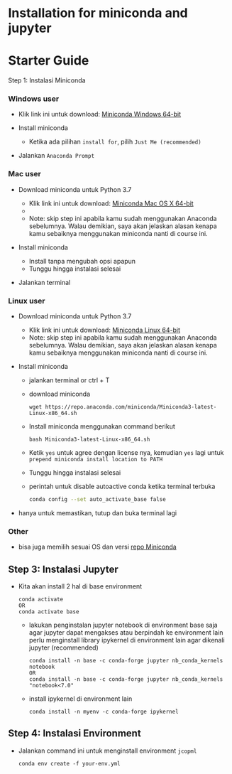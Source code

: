 # Installation for miniconda and jupyter
# Starter Guide
 
Step 1: Instalasi Miniconda
### **Windows user**
- Klik link ini untuk download: [Miniconda Windows 64-bit](https://repo.anaconda.com/miniconda/Miniconda3-latest-Windows-x86_64.exe)

- Install miniconda
    - Ketika ada pilihan `install for`, pilih `Just Me (recommended)`

- Jalankan `Anaconda Prompt`

### **Mac user**
- Download miniconda untuk Python 3.7
    - Klik link ini untuk download: [Miniconda Mac OS X 64-bit](https://repo.anaconda.com/miniconda/Miniconda3-latest-MacOSX-x86_64.pkg)
    - 
    - Note: skip step ini apabila kamu sudah menggunakan Anaconda sebelumnya. Walau demikian, saya akan jelaskan alasan kenapa kamu sebaiknya menggunakan miniconda nanti di course ini.

- Install miniconda
    - Install tanpa mengubah opsi apapun
    - Tunggu hingga instalasi selesai

- Jalankan terminal

### **Linux user**
- Download miniconda untuk Python 3.7
    - Klik link ini untuk download: [Miniconda Linux 64-bit](https://repo.anaconda.com/miniconda/Miniconda3-py39_23.3.1-0-Linux-x86_64.sh)
    - Note: skip step ini apabila kamu sudah menggunakan Anaconda sebelumnya. Walau demikian, saya akan jelaskan alasan kenapa kamu sebaiknya menggunakan miniconda nanti di course ini.
    
- Install miniconda
    - jalankan terminal or ctrl + T
    - download miniconda
        ```
        wget https://repo.anaconda.com/miniconda/Miniconda3-latest-Linux-x86_64.sh
        ```
    - Install miniconda menggunakan command berikut
        ```
        bash Miniconda3-latest-Linux-x86_64.sh
        ```
    - Ketik `yes` untuk agree dengan license nya, kemudian `yes` lagi untuk `prepend miniconda install location to PATH`
    - Tunggu hingga instalasi selesai
    - perintah untuk disable autoactive conda ketika terminal terbuka
      
      ```bash
      conda config --set auto_activate_base false
      ```
      
    
- hanya untuk memastikan, tutup dan buka terminal lagi
### Other
- bisa juga memilih sesuai OS dan versi [repo Miniconda](https://repo.anaconda.com/miniconda/)

## Step 3: Instalasi Jupyter 
- Kita akan install 2 hal di base environment
    
    ```
    conda activate
    OR
    conda activate base
    ```
  - lakukan penginstalan jupyter notebook di environment base saja agar jupyter dapat mengakses atau berpindah ke environment lain perlu menginstall library ipykernel di environment lain agar dikenali jupyter (recommended)
    ```
    conda install -n base -c conda-forge jupyter nb_conda_kernels notebook
    OR
    conda install -n base -c conda-forge jupyter nb_conda_kernels "notebook<7.0" 
    ```
  - install ipykernel di environment lain
    ```
    conda install -n myenv -c conda-forge ipykernel
    ```

## Step 4: Instalasi Environment
- Jalankan command ini untuk menginstall environment `jcopml`
    ```
    conda env create -f your-env.yml
    ```
